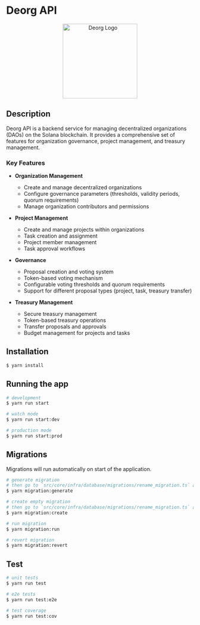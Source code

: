 # Deorg API

<p align="center">
  <a href="https://deorg-ui.vercel.app" target="blank"><img src="https://pbs.twimg.com/profile_images/1921044848229957632/y56N34ux_400x400.jpg" width="200" alt="Deorg Logo" /></a>
</p>

## Description

Deorg API is a backend service for managing decentralized organizations (DAOs) on the Solana blockchain. It provides a comprehensive set of features for organization governance, project management, and treasury management.

### Key Features

- **Organization Management**

  - Create and manage decentralized organizations
  - Configure governance parameters (thresholds, validity periods, quorum requirements)
  - Manage organization contributors and permissions

- **Project Management**

  - Create and manage projects within organizations
  - Task creation and assignment
  - Project member management
  - Task approval workflows

- **Governance**

  - Proposal creation and voting system
  - Token-based voting mechanism
  - Configurable voting thresholds and quorum requirements
  - Support for different proposal types (project, task, treasury transfer)

- **Treasury Management**
  - Secure treasury management
  - Token-based treasury operations
  - Transfer proposals and approvals
  - Budget management for projects and tasks

## Installation

```bash
$ yarn install
```

## Running the app

```bash
# development
$ yarn run start

# watch mode
$ yarn run start:dev

# production mode
$ yarn run start:prod
```

## Migrations

Migrations will run automatically on start of the application.

```bash
# generate migration
# then go to `src/core/infra/database/migrations/rename_migration.ts` and rename the class name to something more meaningful
$ yarn migration:generate

# create empty migration
# then go to `src/core/infra/database/migrations/rename_migration.ts` and rename the class name to something more meaningful
$ yarn migration:create

# run migration
$ yarn migration:run

# revert migration
$ yarn migration:revert
```

## Test

```bash
# unit tests
$ yarn run test

# e2e tests
$ yarn run test:e2e

# test coverage
$ yarn run test:cov
```
